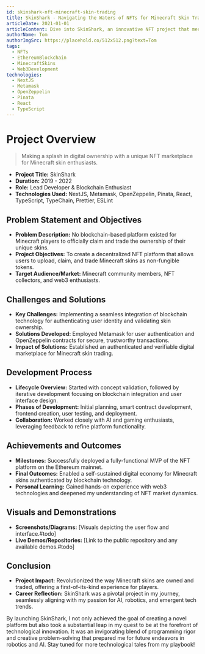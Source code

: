 ```yaml
---
id: skinshark-nft-minecraft-skin-trading
title: SkinShark - Navigating the Waters of NFTs for Minecraft Skin Trading
articleDate: 2021-01-01
articleContent: Dive into SkinShark, an innovative NFT project that merges the popularity of Minecraft with the cutting-edge Ethereum blockchain technology. Discover how users can claim ownership and trade virtual skins in a secure, authenticated digital marketplace.
authorName: Tom
authorImgSrc: https://placehold.co/512x512.png?text=Tom
tags:
  - NFTs
  - EthereumBlockchain
  - MinecraftSkins
  - Web3Development
technologies:
  - NextJS
  - Metamask
  - OpenZeppelin
  - Pinata
  - React
  - TypeScript
---
```


# Project Overview

> Making a splash in digital ownership with a unique NFT marketplace for Minecraft skin enthusiasts.

- **Project Title:** SkinShark
- **Duration:** 2019 - 2022
- **Role:** Lead Developer & Blockchain Enthusiast
- **Technologies Used:** NextJS, Metamask, OpenZeppelin, Pinata, React, TypeScript, TypeChain, Prettier, ESLint

## Problem Statement and Objectives

- **Problem Description:** No blockchain-based platform existed for Minecraft players to officially claim and trade the
  ownership of their unique skins.
- **Project Objectives:** To create a decentralized NFT platform that allows users to upload, claim, and trade Minecraft
  skins as non-fungible tokens.
- **Target Audience/Market:** Minecraft community members, NFT collectors, and web3 enthusiasts.

## Challenges and Solutions

- **Key Challenges:** Implementing a seamless integration of blockchain technology for authenticating user identity and
  validating skin ownership.
- **Solutions Developed:** Employed Metamask for user authentication and OpenZeppelin contracts for secure, trustworthy
  transactions.
- **Impact of Solutions:** Established an authenticated and verifiable digital marketplace for Minecraft skin trading.

## Development Process

- **Lifecycle Overview:** Started with concept validation, followed by iterative development focusing on blockchain
  integration and user interface design.
- **Phases of Development:** Initial planning, smart contract development, frontend creation, user testing, and
  deployment.
- **Collaboration:** Worked closely with AI and gaming enthusiasts, leveraging feedback to refine platform
  functionality.

## Achievements and Outcomes

- **Milestones:** Successfully deployed a fully-functional MVP of the NFT platform on the Ethereum mainnet.
- **Final Outcomes:** Enabled a self-sustained digital economy for Minecraft skins authenticated by blockchain
  technology.
- **Personal Learning:** Gained hands-on experience with web3 technologies and deepened my understanding of NFT market
  dynamics.

## Visuals and Demonstrations

- **Screenshots/Diagrams:** [Visuals depicting the user flow and interface.#todo]
- **Live Demos/Repositories:** [Link to the public repository and any available demos.#todo]

## Conclusion

- **Project Impact:** Revolutionized the way Minecraft skins are owned and traded, offering a first-of-its-kind
  experience for players.
- **Career Reflection:** SkinShark was a pivotal project in my journey, seamlessly aligning with my passion for AI,
  robotics, and emergent tech trends.

By launching SkinShark, I not only achieved the goal of creating a novel platform but also took a substantial leap in my
quest to be at the forefront of technological innovation. It was an invigorating blend of programming rigor and creative
problem-solving that prepared me for future endeavors in robotics and AI. Stay tuned for more technological tales from
my playbook!
